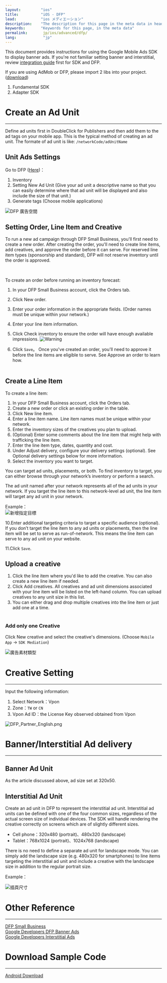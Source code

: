 ```yaml
---
layout:         "ios"
title:          "iOS - DFP"
lead:           "ios メディエーション"
description:    "The description for this page in the meta data in header."
keywords:       "Keywords for this page, in the meta data"
permalink:       jp/ios/advanced/dfp/
lang:            "jp"
---
```


This document provides instructions for using the Google Mobile Ads SDK to display banner ads. If you're not familiar setting banner and interstitial, review [integration guide] first for SDK and DFP.

If you are using AdMob or DFP, please import 2 libs into your project. ([download][1])

1. Fundamental SDK
2. Adapter SDK


# Create an Ad Unit
---
Define ad units first in DoubleClick for Publishers and then add them to the ad tags on your mobile app. This is the typical method of creating an ad unit. The formate of ad unit is like: `/networkCode/adUnitName`


## Unit Ads Settings
Go to DFP ([Here])：

1. Inventory
2. Setting New Ad Unit (Give your ad unit a descriptive name so that you can easily determine where that ad unit will be displayed and also include the size of that unit.)
3. Generate tags (Choose mobile applications)

![DFP 廣告空間]

## Setting Order, Line Item and Creative
To run a new ad campaign through DFP Small Business, you'll first need to create a new order. After creating the order, you'll need to create line items, add creatives, and approve the order before it can serve. For reserved line item types (sponsorship and standard), DFP will not reserve inventory until the order is approved.<br><br>

##
To create an order before running an inventory forecast:

1. In your DFP Small Business account, click the Orders tab.
2. Click New order.
3. Enter your order information in the appropriate fields.
(Order names must be unique within your network.)

4. Enter your line item information.
5. Click Check inventory to ensure the order will have enough available impressions.
![Warning]

6. Click `Save`。
Once you've created an order, you'll need to approve it before the line items are eligible to serve. See Approve an order to learn how.
<br><br>

## Create a Line Item
To create a line item:

1. In your DFP Small Business account, click the Orders tab.
2. Create a new order or click an existing order in the table.
3. Click New line item.
4. Enter a line item name. Line item names must be unique within your network.
5. Enter the inventory sizes of the creatives you plan to upload.
6. (Optional) Enter some comments about the line item that might help with trafficking the line item.
7. Enter the line item type, dates, quantity and cost.
8. Under Adjust delivery, configure your delivery settings (optional). See Optional delivery settings below for more information.
9. Select the inventory you want to target.

You can target ad units, placements, or both. To find inventory to target, you can either browse through your network’s inventory or perform a search.

The ad unit named after your network represents all of the ad units in your network. If you target the line item to this network-level ad unit, the line item will target any ad unit in your network.

Example：<br>
![新增指定目標]

10.Enter additional targeting criteria to target a specific audience (optional). If you don’t target the line item to any ad units or placements, then the line item will be set to serve as run-of-network. This means the line item can serve to any ad unit on your website.

11.Click `Save`.

## Upload a creative

1. Click the line item where you'd like to add the creative. You can also create a new line item if needed.
2. Click Add creatives. All creatives and ad unit dimensions associated with your line item will be listed on the left-hand column. You can upload creatives to any unit size in this list.
3. You can either drag and drop multiple creatives into the line item or just add one at a time.<br><br>

### Add only one Creative
Click New creative and select the creative's dimensions. (Choose `Mobile App` → `SDK Mediation`)

![廣告素材類型]

# Creative Setting
---
Input the following information:

1. Select Network：Vpon
2. Zone：`TW` or `CN`
3. Vpon Ad ID：the License Key observed obtained from Vpon

![DFP_Partner_English.png]



# Banner/Interstitial Ad delivery
---
## Banner Ad Unit
As the article discussed above, ad size set at 320x50.

## Interstitial Ad Unit
Create an ad unit in DFP to represent the interstitial ad unit. Interstitial ad units can be defined with one of the four common sizes, regardless of the actual screen size of individual devices. The SDK will handle rendering the creative correctly on screens which are of slightly different sizes.

* Cell phone：320x480 (portrait)、480x320 (landscape)
* Tablet：768x1024 (portrait)、1024x768 (landscape)

There is no need to define a separate ad unit for landscape mode. You can simply add the landscape size (e.g. 480x320 for smartphones) to line items targeting the interstitial ad unit and include a creative with the landscape size in addition to the regular portrait size.

Example：

![插頁尺寸]



# Other Reference
---
[DFP Small Business](https://support.google.com/dfp_sb/)<br>
[Google Developers DFP Banner Ads](https://developers.google.com/mobile-ads-sdk/docs/dfp/fundamentals#android)<br>
[Google Developers Interstitial Ads](https://developers.google.com/mobile-ads-sdk/docs/android/doubleclick/#support)

# Download Sample Code
---
 [Android Download][1]


[integration guide]: ../../integration-guide
[1]: {{site.baseurl}}/android/download/#dfp
[Here]: https://www.google.com/dfp/
[DFP 廣告空間]: {{site.baseurl}}/assets/img/ADUNIT_DFP.png
[DFP_Partner_English.png]: {{site.baseurl}}/assets/img/DFP_Partner_English.png
[新增指定目標]: {{site.baseurl}}/assets/img/AddTargeting.png
[廣告素材類型]: {{site.baseurl}}/assets/img/SDKMediation.png
[Warning]: {{site.baseurl}}/assets/img/DFP_EN2.png
[插頁尺寸]: {{site.baseurl}}/assets/img/dfp_interstitial.png
